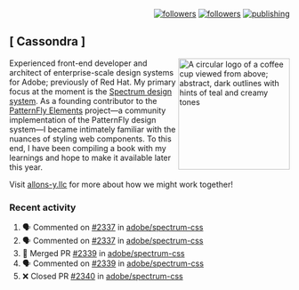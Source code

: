 <p align="right"><a rel="me" href="https://front-end.social/@castastrophe">
    <img alt="followers" title="Follow me on Mastodon" src="https://img.shields.io/mastodon/follow/109297102751309835?domain=https%3A%2F%2Ffront-end.social&label=Follow&logo=mastodon&logoColor=white&style=for-the-badge&labelColor=008080&color=006969"/></a>
  <a href="https://codepen.io/castastrophe/">
    <img alt="followers" title="Follow me on CodePen" src="https://img.shields.io/badge/16-1?color=640464&labelColor=7c007c&style=for-the-badge&logo=codepen&label=Follow"/></a>
<a href="https://castastrophe.medium.com/">
    <img alt="publishing" title="View articles on Medium" src="https://img.shields.io/badge/107-1?color=666&labelColor=444&label=subscribe&logo=medium&logoColor=white&style=for-the-badge"/></a>
</p>

## [&nbsp;Cassondra&nbsp;]

<img align="right" src="https://github-production-user-asset-6210df.s3.amazonaws.com/1840295/253016758-ba468774-1cd3-42c2-8f43-947b5eeb5edf.png" height="200" alt="A circular logo of a coffee cup viewed from above; abstract, dark outlines with hints of teal and creamy tones">

Experienced front-end developer and architect of enterprise-scale design systems for Adobe; previously of Red Hat. My primary focus at the moment is the [Spectrum design system](https://github.com/adobe/spectrum-css). As a founding contributor to the [PatternFly&nbsp;Elements](https://github.com/patternfly/patternfly-elements) project&mdash;a community implementation of the PatternFly design system&mdash;I became intimately familiar with the nuances of styling web components. To this end, I have been compiling a book with my learnings and hope to make it available later this year.

Visit [allons-y.llc](http://allons-y.llc/) for more about how we might work together!

### Recent activity

<!--START_SECTION:activity-->
1. 🗣 Commented on [#2337](https://github.com/adobe/spectrum-css/pull/2337#issuecomment-1841403801) in [adobe/spectrum-css](https://github.com/adobe/spectrum-css)
2. 🗣 Commented on [#2337](https://github.com/adobe/spectrum-css/pull/2337#issuecomment-1841226748) in [adobe/spectrum-css](https://github.com/adobe/spectrum-css)
3. 🎉 Merged PR [#2339](https://github.com/adobe/spectrum-css/pull/2339) in [adobe/spectrum-css](https://github.com/adobe/spectrum-css)
4. 🗣 Commented on [#2339](https://github.com/adobe/spectrum-css/pull/2339#issuecomment-1841154822) in [adobe/spectrum-css](https://github.com/adobe/spectrum-css)
5. ❌ Closed PR [#2340](https://github.com/adobe/spectrum-css/pull/2340) in [adobe/spectrum-css](https://github.com/adobe/spectrum-css)
<!--END_SECTION:activity-->
